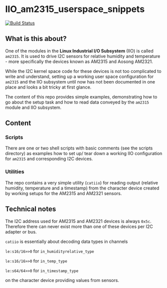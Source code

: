 # IIO_am2315_userspace_snippets

[![Build Status](https://travis-ci.com/shuntingyard/IIO_am2315_userspace_snippets.svg?branch=master)](https://travis-ci.com/shuntingyard/IIO_am2315_userspace_snippets)

## What is this about?
One of the modules in the **Linux Industrial I/O Subsystem** (IIO) is called `am2315`. It is used to drive I2C sensors for relative humidity and temperature - more specifically the devices known as AM2315 and Aosong AM2321.

While the I2C kernel space code for these devices is not too complicated to write and understand, setting up a working user space configuration for `am2315` and the IIO subsystem until now has not been documented in one place and looks a bit tricky at first glance.

The content of this repo provides simple examples, demonstrating how to go about the setup task and how to read data conveyed by the `am2315` module and IIO subsystem.

## Content
### Scripts
There are one or two shell scripts with basic comments (see the scripts directory) as examples how to set up/ tear down a working IIO configuration for `am2315` and corresponding I2C devices.

### Utilities
The repo contains a very simple utility (`catiio`) for reading output (relative humidity, temperature and a timestamp) from the character device created by working setups for the AM2315 and AM2321 sensors.

## Technical notes
The I2C address used for AM2315 and AM2321 devices is always `0x5c`. Therefore there can never exist more than one of these devices per I2C adapter or bus.

`catiio` is essentially about decoding data types in channels

`le:s16/16>>0` for `in_humidityrelative_type`

`le:s16/16>>0` for `in_temp_type`

`le:s64/64>>0` for `in_timestamp_type`

on the character device providing values from sensors.
